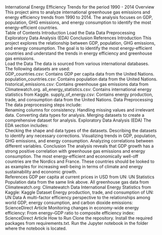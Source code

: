 International Energy Efficiency Trends for the period 1990 - 2014
Overview
This project aims to analyze international greenhouse gas emissions and energy efficiency trends from 1990 to 2014. The analysis focuses on GDP, population, GHG emissions, and energy consumption to identify the most energy-efficient countries.  
Table of Contents
Introduction
Load the Data
Data Preprocessing
Exploratory Data Analysis (EDA)
Conclusion
References
Introduction
This project explores the relationship between GDP, population, GHG emissions, and energy consumption. The goal is to identify the most energy-efficient countries and understand the trends in energy efficiency and greenhouse gas emissions.  
Load the Data
The data is sourced from various international databases. The following datasets are used:  
GDP_countries.csv: Contains GDP per capita data from the United Nations.
population_countries.csv: Contains population data from the United Nations.
historical_emissions.csv: Contains greenhouse gas emissions data from Climatewatch.org.
all_energy_statistics.csv: Contains international energy statistics from Kaggle.
supply_of_energy.csv: Contains energy production, trade, and consumption data from the United Nations.
Data Preprocessing
The data preprocessing steps include:  
Renaming columns for consistency.
Handling missing values and irrelevant data.
Converting data types for analysis.
Merging datasets to create a comprehensive dataset for analysis.
Exploratory Data Analysis (EDA)
The EDA section includes:  
Checking the shape and data types of the datasets.
Describing the datasets to identify any necessary corrections.
Visualizing trends in GDP, population, GHG emissions, and energy consumption.
Analyzing correlations between different variables.
Conclusion
The analysis reveals that GDP growth has a strong positive correlation with greenhouse gas emissions and energy consumption. The most energy-efficient and economically well-off countries are the Nordics and France. These countries should be looked to as examples for increasing well-being in terms of climate and energy sustainability and economic growth.  
References
GDP per capita at current prices in USD from UN: UN Statistics
Population data from the same link above.
All greenhouse gas data from Climatewatch.org: Climatewatch Data
International Energy Statistics from Kaggle: Kaggle Dataset
Energy production, trade, and consumption of UN: UN Data
A multi-factor efficiency perspective to the relationships among world GDP, energy consumption, and carbon dioxide emissions: ScienceDirect Article
Monitoring changes in economy-wide energy efficiency: From energy–GDP ratio to composite efficiency index: ScienceDirect Article
How to Run
Clone the repository.
Install the required packages from requirements.txt.
Run the Jupyter notebook in the folder where the notebook is located.
